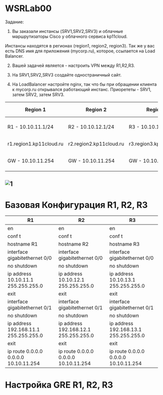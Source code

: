 # WSRLab00

Задание:

1. Вы заказали инстансы (SRV1,SRV2,SRV3) и облачные
маршрутизаторы Cisco у облачного сервиса kp11cloud.

Инстансы находятся в регионах (region1, region2, region3).
Так же у вас есть DNS имя для приложения (mycorp.ru),
которое, ссылается на Load Balancer.

2. Вашей задачей является - настроить VPN между
R1,R2,R3.

3. На SRV1,SRV2,SRV3 создайте одностраничный сайт.

4. На LoadBalancer настройте nginx, так что бы при
обращении клиента к mycorp.ru открывался работающий
инстанс. Приорететы - SRV1, затем SRV2, затем SRV3.

| Region 1              | Region 2              | Region 3              | Cloud services |
| -------------         | -------------         | -------------         | -------------  |
|R1 - 10.10.11.1/24     |R2 - 10.10.12.1/24     |R3 - 10.10.13.1/24     |Load Balancer - 10.31.14.127|
|r1.region1.kp11cloud.ru|r2.region2.kp11cloud.ru|r3.region3.kp11cloud.ru|DNS - 10.31.14.126          |
|GW - 10.10.11.254      |GW - 10.10.11.254      |GW - 10.10.11.254      |Application DNS - mycorp.ru |


![1](https://user-images.githubusercontent.com/79700810/132322342-9c6db933-44b5-4372-a114-7c90af87af79.png)
--
# Базовая Конфигурация R1, R2, R3

| R1              | R2             |R3             | 
| -------------         | -------------         | -------------         |
|en      |en      |en      |
|conf t|conf t|conf t|
|hostname R1      |hostname R2      |hostname R3      |
|interface gigabitethernet 0/0      |interface gigabitethernet 0/0      |interface gigabitethernet 0/0      |
|no shutdown      |no shutdown      |no shutdown      |
|ip address 10.10.11.1 255.255.255.0      |ip address 10.10.12.1 255.255.255.0      |ip address 10.10.13.1 255.255.255.0      |
|exit      |exit     |exit      |
|interface gigabitethernet 0/1      |interface gigabitethernet 0/1    |interface gigabitethernet 0/1      |
|no shutdown      |no shutdown      |no shutdown      |
|ip address 192.168.11.1 255.255.255.0      |ip address 192.168.12.1 255.255.255.0     |ip address 192.168.13.1 255.255.255.0      |
|exit      |exit     |exit      |
|ip route 0.0.0.0 0.0.0.0 10.10.11.254|ip route 0.0.0.0 0.0.0.0 10.10.11.254     |ip route 0.0.0.0 0.0.0.0 10.10.11.254     |

# Настройка GRE R1, R2, R3

